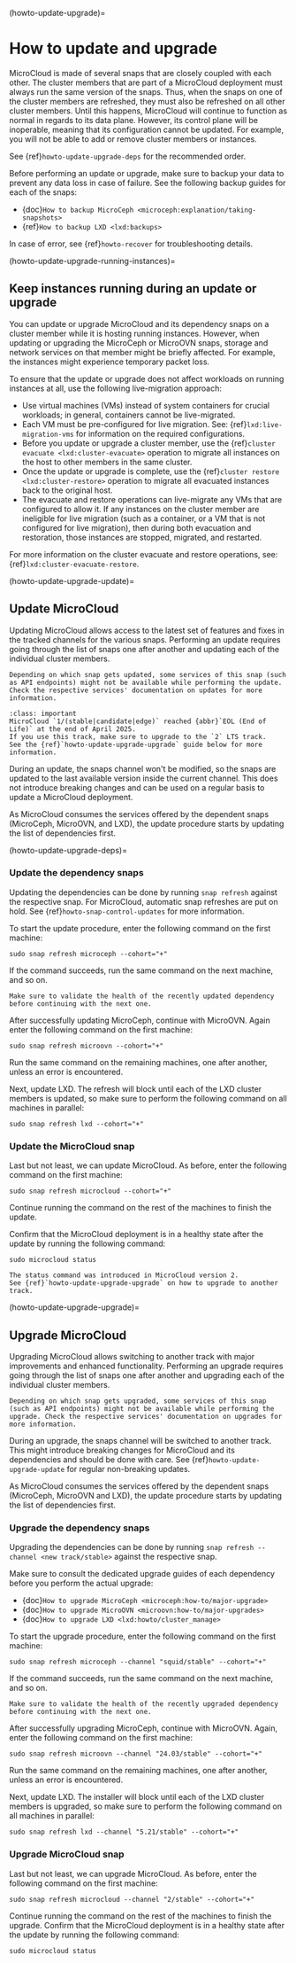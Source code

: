 (howto-update-upgrade)=
# How to update and upgrade

MicroCloud is made of several snaps that are closely coupled with each other.
The cluster members that are part of a MicroCloud deployment must always run the same version of the snaps. Thus, when the snaps on one of the cluster members are refreshed, they must also be refreshed on all other cluster members. Until this happens, MicroCloud will continue to function as normal in regards to its data plane. However, its control plane will be inoperable, meaning that its configuration cannot be updated. For example, you will not be able to add or remove cluster members or instances.

See {ref}`howto-update-upgrade-deps` for the recommended order.

Before performing an update or upgrade, make sure to backup your data to prevent any data loss in case of failure.
See the following backup guides for each of the snaps:

* {doc}`How to backup MicroCeph <microceph:explanation/taking-snapshots>`
* {ref}`How to backup LXD <lxd:backups>`

In case of error, see {ref}`howto-recover` for troubleshooting details.

(howto-update-upgrade-running-instances)=
## Keep instances running during an update or upgrade

You can update or upgrade MicroCloud and its dependency snaps on a cluster member while it is hosting running instances. However, when updating or upgrading the MicroCeph or MicroOVN snaps, storage and network services on that member might be briefly affected. For example, the instances might experience temporary packet loss.

To ensure that the update or upgrade does not affect workloads on running instances at all, use the following live-migration approach:

- Use virtual machines (VMs) instead of system containers for crucial workloads; in general, containers cannot be live-migrated.
- Each VM must be pre-configured for live migration. See: {ref}`lxd:live-migration-vms` for information on the required configurations.
- Before you update or upgrade a cluster member, use the {ref}`cluster evacuate <lxd:cluster-evacuate>` operation to migrate all instances on the host to other members in the same cluster.
- Once the update or upgrade is complete, use the {ref}`cluster restore <lxd:cluster-restore>` operation to migrate all evacuated instances back to the original host.
- The evacuate and restore operations can live-migrate any VMs that are configured to allow it. If any instances on the cluster member are ineligible for live migration (such as a container, or a VM that is not configured for live migration), then during both evacuation and restoration, those instances are stopped, migrated, and restarted.

For more information on the cluster evacuate and restore operations, see: {ref}`lxd:cluster-evacuate-restore`.

(howto-update-upgrade-update)=
## Update MicroCloud

Updating MicroCloud allows access to the latest set of features and fixes in the tracked channels for the various snaps.
Performing an update requires going through the list of snaps one after another and updating each of the individual cluster members.

```{note}
Depending on which snap gets updated, some services of this snap (such as API endpoints) might not be available while performing the update. Check the respective services' documentation on updates for more information.
```

```{admonition} Users of the 1 track
:class: important
MicroCloud `1/(stable|candidate|edge)` reached {abbr}`EOL (End of Life)` at the end of April 2025.
If you use this track, make sure to upgrade to the `2` LTS track.
See the {ref}`howto-update-upgrade-upgrade` guide below for more information.
```

During an update, the snaps channel won't be modified, so the snaps are updated to the last available version inside the current channel.
This does not introduce breaking changes and can be used on a regular basis to update a MicroCloud deployment.

As MicroCloud consumes the services offered by the dependent snaps (MicroCeph, MicroOVN, and LXD), the update procedure starts by updating the list of dependencies first.

(howto-update-upgrade-deps)=
### Update the dependency snaps

Updating the dependencies can be done by running `snap refresh` against the respective snap.
For MicroCloud, automatic snap refreshes are put on hold. See {ref}`howto-snap-control-updates` for more information.

To start the update procedure, enter the following command on the first machine:

    sudo snap refresh microceph --cohort="+"

If the command succeeds, run the same command on the next machine, and so on.

```{note}
Make sure to validate the health of the recently updated dependency before continuing with the next one.
```

After successfully updating MicroCeph, continue with MicroOVN.
Again enter the following command on the first machine:

    sudo snap refresh microovn --cohort="+"

Run the same command on the remaining machines, one after another, unless an error is encountered.

Next, update LXD. The refresh will block until each of the LXD cluster members is updated, so make sure to perform the following
command on all machines in parallel:

    sudo snap refresh lxd --cohort="+"

### Update the MicroCloud snap

Last but not least, we can update MicroCloud.
As before, enter the following command on the first machine:

    sudo snap refresh microcloud --cohort="+"

Continue running the command on the rest of the machines to finish the update.

Confirm that the MicroCloud deployment is in a healthy state after the update by running the following command:

    sudo microcloud status

```{note}
The status command was introduced in MicroCloud version 2.
See {ref}`howto-update-upgrade-upgrade` on how to upgrade to another track.
```

(howto-update-upgrade-upgrade)=
## Upgrade MicroCloud

Upgrading MicroCloud allows switching to another track with major improvements and enhanced functionality.
Performing an upgrade requires going through the list of snaps one after another and upgrading each of the individual cluster members.

```{note}
Depending on which snap gets upgraded, some services of this snap (such as API endpoints) might not be available while performing the upgrade. Check the respective services' documentation on upgrades for more information.
```

During an upgrade, the snaps channel will be switched to another track.
This might introduce breaking changes for MicroCloud and its dependencies and should be done with care.
See {ref}`howto-update-upgrade-update` for regular non-breaking updates.

As MicroCloud consumes the services offered by the dependent snaps (MicroCeph, MicroOVN and LXD), the update procedure starts by updating the list of dependencies first.

### Upgrade the dependency snaps

Upgrading the dependencies can be done by running `snap refresh --channel <new track/stable>` against the respective snap.

Make sure to consult the dedicated upgrade guides of each dependency before you perform the actual upgrade:

* {doc}`How to upgrade MicroCeph <microceph:how-to/major-upgrade>`
* {doc}`How to upgrade MicroOVN <microovn:how-to/major-upgrades>`
* {doc}`How to upgrade LXD <lxd:howto/cluster_manage>`

To start the upgrade procedure, enter the following command on the first machine:

    sudo snap refresh microceph --channel "squid/stable" --cohort="+"

If the command succeeds, run the same command on the next machine, and so on.

```{note}
Make sure to validate the health of the recently upgraded dependency before continuing with the next one.
```

After successfully upgrading MicroCeph, continue with MicroOVN.
Again, enter the following command on the first machine:

    sudo snap refresh microovn --channel "24.03/stable" --cohort="+"

Run the same command on the remaining machines, one after another, unless an error is encountered.

Next, update LXD. The installer will block until each of the LXD cluster members is upgraded, so make sure to perform the following
command on all machines in parallel:

    sudo snap refresh lxd --channel "5.21/stable" --cohort="+"

### Upgrade MicroCloud snap

Last but not least, we can upgrade MicroCloud.
As before, enter the following command on the first machine:

    sudo snap refresh microcloud --channel "2/stable" --cohort="+"

Continue running the command on the rest of the machines to finish the upgrade.
Confirm that the MicroCloud deployment is in a healthy state after the update by running the following command:

    sudo microcloud status
